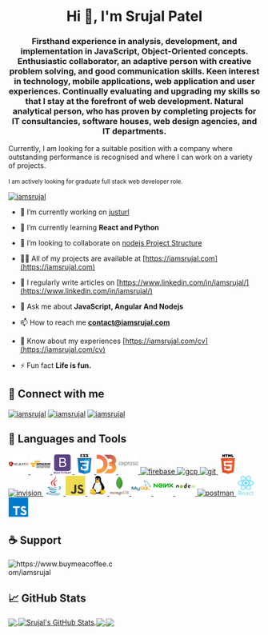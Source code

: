 <h1 align="center">Hi 👋, I'm Srujal Patel</h1>
<h3 align="center">
Firsthand experience in analysis, development, and implementation in JavaScript, Object-Oriented concepts. Enthusiastic collaborator, an adaptive person with creative problem solving, and good communication skills. Keen interest in technology, mobile applications, web application and user experiences. Continually evaluating and upgrading my skills so that I stay at the forefront of web development. Natural analytical person, who has proven by completing projects for IT consultancies, software houses, web design agencies, and IT departments. </h3>
<p>Currently, I am looking for a suitable position with a company where outstanding performance is recognised and where I can work on a variety of projects.</p>
<p><small>I am actively looking for graduate full stack web developer role.</small></p>


<p align="left"> <a href="https://github.com/ryo-ma/github-profile-trophy"><img src="https://github-profile-trophy.vercel.app/?username=iamsrujal" alt="iamsrujal" /></a> </p>

- 🔭 I’m currently working on [justurl](https://justurl.in)

- 🌱 I’m currently learning **React and Python**

- 👯 I’m looking to collaborate on [nodejs Project Structure](https://github.com/iamsrujal/nodejs-file-stucture-express)

- 👨‍💻 All of my projects are available at [https://iamsrujal.com](https://iamsrujal.com)

- 📝 I regularly write articles on [https://www.linkedin.com/in/iamsrujal/](https://www.linkedin.com/in/iamsrujal/)

- 💬 Ask me about **JavaScript, Angular And Nodejs**

- 📫 How to reach me **contact@iamsrujal.com**

- 📄 Know about my experiences [https://iamsrujal.com/cv](https://iamsrujal.com/cv)

- ⚡ Fun fact **Life is fun.**

## 🔗 Connect with me
<p align="left">
<a href="https://dev.to/iamsrujal" target="blank"><img align="center" src="https://cdn.jsdelivr.net/npm/simple-icons@3.0.1/icons/dev-dot-to.svg" alt="iamsrujal" height="30" width="40" /></a>
<a href="https://linkedin.com/in/iamsrujal" target="blank"><img align="center" src="https://cdn.jsdelivr.net/npm/simple-icons@3.0.1/icons/linkedin.svg" alt="iamsrujal" height="30" width="40" /></a>
<a href="https://instagram.com/iamsrujal" target="blank"><img align="center" src="https://cdn.jsdelivr.net/npm/simple-icons@3.0.1/icons/instagram.svg" alt="iamsrujal" height="30" width="40" /></a>
</p>

## 🔧 Languages and Tools
<p align="left"> <a href="https://angular.io" target="_blank"> <img src="https://raw.githubusercontent.com/devicons/devicon/master/icons/angularjs/angularjs-original-wordmark.svg" alt="angularjs" width="40" height="40"/> </a> <a href="https://aws.amazon.com" target="_blank"> <img src="https://raw.githubusercontent.com/devicons/devicon/master/icons/amazonwebservices/amazonwebservices-original-wordmark.svg" alt="aws" width="40" height="40"/> </a> <a href="https://getbootstrap.com" target="_blank"> <img src="https://raw.githubusercontent.com/devicons/devicon/master/icons/bootstrap/bootstrap-plain-wordmark.svg" alt="bootstrap" width="40" height="40"/> </a> <a href="https://www.w3schools.com/css/" target="_blank"> <img src="https://raw.githubusercontent.com/devicons/devicon/master/icons/css3/css3-original-wordmark.svg" alt="css3" width="40" height="40"/> </a> <a href="https://d3js.org/" target="_blank"> <img src="https://raw.githubusercontent.com/devicons/devicon/master/icons/d3js/d3js-original.svg" alt="d3js" width="40" height="40"/> </a> <a href="https://expressjs.com" target="_blank"> <img src="https://raw.githubusercontent.com/devicons/devicon/master/icons/express/express-original-wordmark.svg" alt="express" width="40" height="40"/> </a> <a href="https://firebase.google.com/" target="_blank"> <img src="https://www.vectorlogo.zone/logos/firebase/firebase-icon.svg" alt="firebase" width="40" height="40"/> </a> <a href="https://cloud.google.com" target="_blank"> <img src="https://www.vectorlogo.zone/logos/google_cloud/google_cloud-icon.svg" alt="gcp" width="40" height="40"/> </a> <a href="https://git-scm.com/" target="_blank"> <img src="https://www.vectorlogo.zone/logos/git-scm/git-scm-icon.svg" alt="git" width="40" height="40"/> </a> <a href="https://www.w3.org/html/" target="_blank"> <img src="https://raw.githubusercontent.com/devicons/devicon/master/icons/html5/html5-original-wordmark.svg" alt="html5" width="40" height="40"/> </a> <a href="https://www.invisionapp.com/" target="_blank"> <img src="https://www.vectorlogo.zone/logos/invisionapp/invisionapp-icon.svg" alt="invision" width="40" height="40"/> </a> <a href="https://www.java.com" target="_blank"> <img src="https://raw.githubusercontent.com/devicons/devicon/master/icons/java/java-original.svg" alt="java" width="40" height="40"/> </a> <a href="https://developer.mozilla.org/en-US/docs/Web/JavaScript" target="_blank"> <img src="https://raw.githubusercontent.com/devicons/devicon/master/icons/javascript/javascript-original.svg" alt="javascript" width="40" height="40"/> </a> <a href="https://www.linux.org/" target="_blank"> <img src="https://raw.githubusercontent.com/devicons/devicon/master/icons/linux/linux-original.svg" alt="linux" width="40" height="40"/> </a> <a href="https://www.mongodb.com/" target="_blank"> <img src="https://raw.githubusercontent.com/devicons/devicon/master/icons/mongodb/mongodb-original-wordmark.svg" alt="mongodb" width="40" height="40"/> </a> <a href="https://www.mysql.com/" target="_blank"> <img src="https://raw.githubusercontent.com/devicons/devicon/master/icons/mysql/mysql-original-wordmark.svg" alt="mysql" width="40" height="40"/> </a> <a href="https://www.nginx.com" target="_blank"> <img src="https://raw.githubusercontent.com/devicons/devicon/master/icons/nginx/nginx-original.svg" alt="nginx" width="40" height="40"/> </a> <a href="https://nodejs.org" target="_blank"> <img src="https://raw.githubusercontent.com/devicons/devicon/master/icons/nodejs/nodejs-original-wordmark.svg" alt="nodejs" width="40" height="40"/> </a> <a href="https://postman.com" target="_blank"> <img src="https://www.vectorlogo.zone/logos/getpostman/getpostman-icon.svg" alt="postman" width="40" height="40"/> </a> <a href="https://reactjs.org/" target="_blank"> <img src="https://raw.githubusercontent.com/devicons/devicon/master/icons/react/react-original-wordmark.svg" alt="react" width="40" height="40"/> </a> <a href="https://www.typescriptlang.org/" target="_blank"> <img src="https://raw.githubusercontent.com/devicons/devicon/master/icons/typescript/typescript-original.svg" alt="typescript" width="40" height="40"/> </a>  </p>


## ☕ Support
<p><a href="https://www.buymeacoffee.com/https://www.buymeacoffee.com/iamsrujal"> <img align="left" src="https://cdn.buymeacoffee.com/buttons/v2/default-yellow.png" height="50" width="210" alt="https://www.buymeacoffee.com/iamsrujal" /></a></p><br><br>

## &#x1f4c8; GitHub Stats
<p><a href="https://github.com/iamsrujal/iamsrujal">
  <img align="center" src="https://github-readme-stats.vercel.app/api/top-langs/?username=iamsrujal&hide=java,html&title_color=ffffff&text_color=c9cacc&icon_color=2bbc8a&bg_color=1d1f21" />
</a>
<a href="https://github.com/iamsrujal/iamsrujal">
  <img align="center" src="https://github-readme-stats.vercel.app/api?username=iamsrujal&show_icons=true&line_height=27&count_private=true&title_color=ffffff&text_color=c9cacc&icon_color=2bbc8a&bg_color=1d1f21" alt="Srujal's GitHub Stats" />
</a>

<a href="https://github.com/iamsrujal/nodejs-file-stucture-express">
  <img align="center" src="https://github-readme-stats.vercel.app/api/pin/?username=iamsrujal&repo=nodejs-file-stucture-express&title_color=ffffff&text_color=c9cacc&icon_color=2bbc8a&bg_color=1d1f21" />
</a>


<a href="https://github.com/iamsrujal/array-refactor">
  <img align="center" src="https://github-readme-stats.vercel.app/api/pin/?username=iamsrujal&repo=array-refactor&title_color=ffffff&text_color=c9cacc&icon_color=2bbc8a&bg_color=1d1f21" />
</a> 
